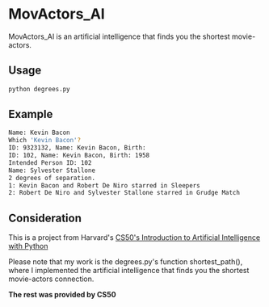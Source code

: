 # MovActors_AI

MovActors_AI is an artificial intelligence that finds you the shortest movie-actors.

## Usage

```bash
python degrees.py
```

## Example

```bash
Name: Kevin Bacon
Which 'Kevin Bacon'?
ID: 9323132, Name: Kevin Bacon, Birth: 
ID: 102, Name: Kevin Bacon, Birth: 1958
Intended Person ID: 102
Name: Sylvester Stallone
2 degrees of separation.
1: Kevin Bacon and Robert De Niro starred in Sleepers
2: Robert De Niro and Sylvester Stallone starred in Grudge Match
```

## Consideration

This is a project from Harvard's [CS50's Introduction to Artificial Intelligence with Python](https://cs50.harvard.edu/ai/2020/)

Please note that my work is the degrees.py's function shortest_path(), where I implemented the artificial intelligence that finds you the shortest movie-actors connection.

**The rest was provided by CS50**
